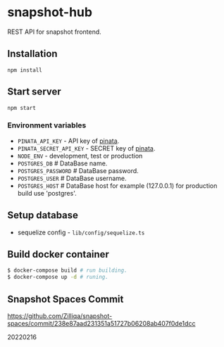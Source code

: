 # snapshot-hub

REST API for snapshot frontend.

## Installation

```
npm install
```

## Start server

```
npm start
```

### Environment variables

- `PINATA_API_KEY` - API key of [pinata](https://pinata.cloud/).
- `PINATA_SECRET_API_KEY` - SECRET key of [pinata](https://pinata.cloud/).
- `NODE_ENV` - development, test or production
- `POSTGRES_DB` # DataBase name.
- `POSTGRES_PASSWORD` # DataBase password.
- `POSTGRES_USER` # DataBase username.
- `POSTGRES_HOST` # DataBase host for example (127.0.0.1) for production build use 'postgres'.

## Setup database

- sequelize config - `lib/config/sequelize.ts`

## Build docker container

```bash
$ docker-compose build # run building.
$ docker-compose up -d # runing.
```

## Snapshot Spaces Commit

https://github.com/Zilliqa/snapshot-spaces/commit/238e87aad231351a51727b06208ab407f0de1dcc

20220216
